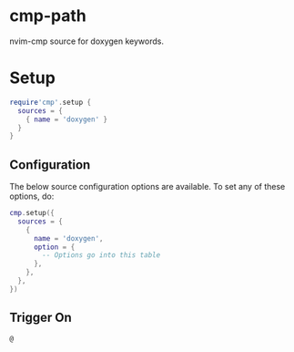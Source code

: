 # cmp-path

nvim-cmp source for doxygen keywords.

# Setup

```lua
require'cmp'.setup {
  sources = {
    { name = 'doxygen' }
  }
}
```

## Configuration

The below source configuration options are available. To set any of these options, do:

```lua
cmp.setup({
  sources = {
    {
      name = 'doxygen',
      option = {
        -- Options go into this table
      },
    },
  },
})
```

## Trigger On

`@`
